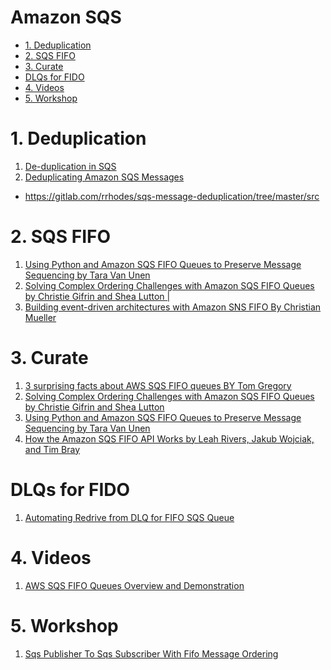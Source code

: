 <h1>Amazon SQS</h1>

<!-- TOC -->

- [1. Deduplication](#1-deduplication)
- [2. SQS FIFO](#2-sqs-fifo)
- [3. Curate](#3-curate)
- [DLQs for FIDO](#dlqs-for-fido)
- [4. Videos](#4-videos)
- [5. Workshop](#5-workshop)

<!-- /TOC -->

# 1. Deduplication

1. [De-duplication in SQS](https://andrewtarry.com/posts/de-duplicate-sqs/)
2. [Deduplicating Amazon SQS Messages](https://medium.com/avmconsulting-blog/deduplicating-amazon-sqs-messages-dc114d1e6545)
- https://gitlab.com/rrhodes/sqs-message-deduplication/tree/master/src

# 2. SQS FIFO

1. [Using Python and Amazon SQS FIFO Queues to Preserve Message Sequencing by Tara Van Unen ](https://aws.amazon.com/blogs/developer/using-python-and-amazon-sqs-fifo-queues-to-preserve-message-sequencing/)
2. [Solving Complex Ordering Challenges with Amazon SQS FIFO Queues by Christie Gifrin and Shea Lutton |](https://aws.amazon.com/blogs/compute/solving-complex-ordering-challenges-with-amazon-sqs-fifo-queues/)
3. [Building event-driven architectures with Amazon SNS FIFO By Christian Mueller](https://aws.amazon.com/blogs/compute/building-event-driven-architectures-with-amazon-sns-fifo/)

# 3. Curate

1. [3 surprising facts about AWS SQS FIFO queues BY Tom Gregory](https://tomgregory.com/3-surprising-facts-about-aws-sqs-fifo-queues/)
2. [Solving Complex Ordering Challenges with Amazon SQS FIFO Queues by Christie Gifrin and Shea Lutton](https://aws.amazon.com/blogs/compute/solving-complex-ordering-challenges-with-amazon-sqs-fifo-queues/)
3. [Using Python and Amazon SQS FIFO Queues to Preserve Message Sequencing by Tara Van Unen](https://aws.amazon.com/blogs/developer/using-python-and-amazon-sqs-fifo-queues-to-preserve-message-sequencing/)
4. [How the Amazon SQS FIFO API Works by Leah Rivers, Jakub Wojciak, and Tim Bray](https://aws.amazon.com/blogs/developer/how-the-amazon-sqs-fifo-api-works/)

# DLQs for FIDO

1. [Automating Redrive from DLQ for FIFO SQS Queue](https://dev.to/aws-builders/automating-redrive-from-dlq-for-fifo-sqs-queue-od8)

# 4. Videos

1. [AWS SQS FIFO Queues Overview and Demonstration](https://www.youtube.com/watch?v=cl_5dGGeTmY)

# 5. Workshop

1. [Sqs Publisher To Sqs Subscriber With Fifo Message Ordering](https://workshops.devax.academy/monoliths-to-microservices/module5/explore_messaging_options/sqs_publisher_sqs_subscriber_with_fifo.html)